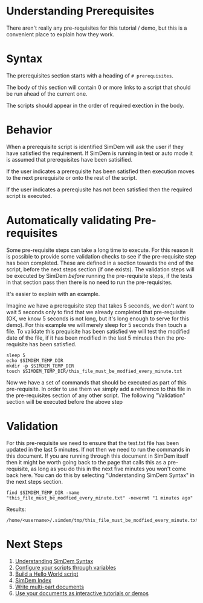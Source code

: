 # Understanding Prerequisites

There aren't really any pre-requisites for this tutorial / demo, but
this is a convenient place to explain how they work.

# Syntax

The prerequisites section starts with a heading of `# prerequisites`.

The body of this section will contain 0 or more links to a script that
should be run ahead of the current one.

The scripts should appear in the order of required exection in the body.

# Behavior

When a prerequisite script is identified SimDem will ask the user if
they have satisfied the requirement. If SimDem is running in test or
auto mode it is assumed that prerequisites have been satisified.

If the user indicates a prerequisite has been satisfied then execution
moves to the next prerequisite or onto the rest of the script.

If the user indicates a prereqiusite has not been satisfied then the
required script is executed.

# Automatically validating Pre-requisites

Some pre-requisite steps can take a long time to execute. For this
reason it is possible to provide some validation checks to see if the
pre-requisite step has been completed. These are defined in a section
towards the end of the script, before the next steps section (if one
exists). The validation steps will be executed by SimDem *before*
running the pre-requisite steps, if the tests in that section pass
then there is no need to run the pre-requisites.

It's easier to explain with an example.

Imagine we have a prerequisite step that takes 5 seconds, we don't
want to wait 5 seconds only to find that we already completed that
pre-requisite (OK, we know 5 seconds is not long, but it's long enough
to serve for this demo). For this example we will merely sleep for 5
seconds then touch a file. To validate this prequisite has been
satisfied we will test the modified date of the file, if it has been
modified in the last 5 minutes then the pre-requisite has been
satisfied.

```
sleep 5
echo $SIMDEM_TEMP_DIR
mkdir -p $SIMDEM_TEMP_DIR
touch $SIMDEM_TEMP_DIR/this_file_must_be_modfied_every_minute.txt
```

Now we have a set of commands that should be executed as part of this
pre-requisite. In order to use them we simply add a reference to this
file in the pre-requisites section of any other script. The following
"Validation" section will be executed before the above step

# Validation

For this pre-requisite we need to ensure that the test.txt file has
been updated in the last 5 minutes. If not then we need to run the
commands in this document. If you are running through this document in
SimDem itself then it might be worth going back to the page that calls
this as a pre-requisite, as long as you do this in the next five
minutes you won't come back here. You can do this by selecting
"Understanding SimDem Syntax" in the next steps section.

``` 
find $SIMDEM_TEMP_DIR -name "this_file_must_be_modfied_every_minute.txt" -newermt "1 minutes ago"
```

Results:

```
/home/<username>/.simdem/tmp/this_file_must_be_modfied_every_minute.txt
```

# Next Steps

  1. [Understanding SimDem Syntax](../syntax/script.md)
  2. [Configure your scripts through variables](../variables/script.md)
  3. [Build a Hello World script](../tutorial/script.md)
  4. [SimDem Index](../script.md)
  5. [Write multi-part documents](../multipart/script.md)
  6. [Use your documents as interactive tutorials or demos](../running/script.md)


